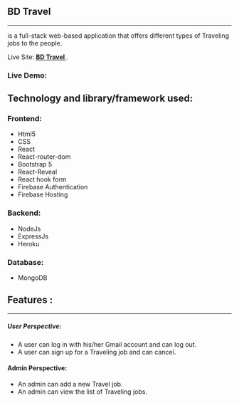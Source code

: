## BD Travel

---

is a full-stack web-based application that offers different types of Traveling jobs to the people.

Live Site: **[ BD Travel ](https://tourism-assignment.web.app/)**.

### Live Demo:

## Technology and library/framework used:

### Frontend:

- Html5
- CSS
- React
- React-router-dom
- Bootstrap 5
- React-Reveal
- React hook form
- Firebase Authentication
- Firebase Hosting

### Backend:

- NodeJs
- ExpressJs
- Heroku

### Database:

- MongoDB

## Features :

---

##### User Perspective:

- A user can log in with his/her Gmail account and can log out.
- A user can sign up for a Traveling job and can cancel.

#### Admin Perspective:

- An admin can add a new Travel job.
- An admin can view the list of Traveling jobs.
